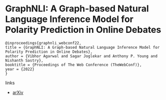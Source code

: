 # GraphNLI: A Graph-based Natural Language Inference Model for Polarity Prediction in Online Debates

```
@inproceedings{graphnli_webconf22,
title = {GraphNLI: A Graph-based Natural Language Inference Model for Polarity Prediction in Online Debates},
author = {Vibhor Agarwal and Sagar Joglekar and Anthony P. Young and Nishanth Sastry},
booktitle = {Proceedings of The Web Conference (TheWebConf)},
year = {2022}
}
```

links
- [arXiv](https://arxiv.org/abs/2202.08175)
